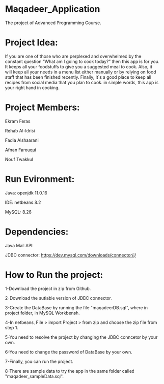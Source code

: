 # Maqadeer_Application
The project of Advanced Programming Course.

# Project Idea:
If you are one of those who are perplexed and overwhelmed by
the constant question “What am I going to cook today?” then
this app is for you.
It keeps all your foodstuffs to give you a suggested meal to
cook. Also, it will keep all your needs in a menu list either
manually or by relying on food staff that has been finished
recently. Finally, it`s a good place to keep all recipes from
social media that you plan to cook. in simple words, this app is
your right hand in cooking.

# Project Members:
Ekram Feras

Rehab Al-Idrisi

Fadia Alshaarani

Afnan Farouqui

Nouf Twakkul



# Run Evironment:
Java: openjdk 11.0.16

IDE: netbeans 8.2

MySQL: 8.26

# Dependencies:
Java Mail API

JDBC connector: https://dev.mysql.com/downloads/connector/j/

# How to Run the project:
1-Download the project in zip from Github.

2-Download the sutiable version of JDBC connector.

3-Create the DataBase by running the file "maqadeerDB.sql", where in project folder, in MySQL Workbensh.

4-In netbeans, File > import Project > from zip and choose the zip file from step 1.

5-You need to resolve the project by changing the JDBC conncetor by your own.

6-You need to change the password of DataBase by your own.

7-Finally, you can run the project.

8-There are sample data to try the app in the same folder called "maqadeer_sampleData.sql".
